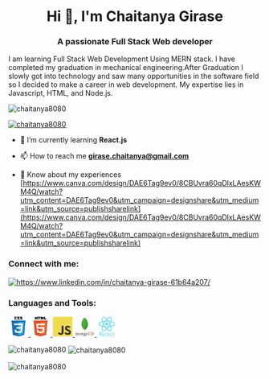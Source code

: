 <h1 align="center">Hi 👋, I'm Chaitanya Girase</h1>
<h3 align="center">A passionate Full Stack Web developer</h3>
<p>I am learning Full Stack Web Development Using MERN stack. I have completed my graduation in mechanical engineering.After Graduation I slowly got into technology and saw many opportunities in the software field so I decided to make a career in web development. My expertise lies in Javascript, HTML, and Node.js.

<p align="left"> <img src="https://komarev.com/ghpvc/?username=chaitanya8080&label=Profile%20views&color=0e75b6&style=flat" alt="chaitanya8080" /> </p>

<p align="left"> <a href="https://github.com/ryo-ma/github-profile-trophy"><img src="https://github-profile-trophy.vercel.app/?username=chaitanya8080" alt="chaitanya8080" /></a> </p>

- 🌱 I’m currently learning **React.js**

- 📫 How to reach me **girase.chaitanya@gmail.com**

- 📄 Know about my experiences [https://www.canva.com/design/DAE6Tag9ev0/8CBUvra60qDlxLAesKWM4Q/watch?utm_content=DAE6Tag9ev0&utm_campaign=designshare&utm_medium=link&utm_source=publishsharelink](https://www.canva.com/design/DAE6Tag9ev0/8CBUvra60qDlxLAesKWM4Q/watch?utm_content=DAE6Tag9ev0&utm_campaign=designshare&utm_medium=link&utm_source=publishsharelink)

<h3 align="left">Connect with me:</h3>
<p align="left">
<a href="https://linkedin.com/in/https://www.linkedin.com/in/chaitanya-girase-61b64a207/" target="blank"><img align="center" src="https://raw.githubusercontent.com/rahuldkjain/github-profile-readme-generator/master/src/images/icons/Social/linked-in-alt.svg" alt="https://www.linkedin.com/in/chaitanya-girase-61b64a207/" height="30" width="40" /></a>
</p>

<h3 align="left">Languages and Tools:</h3>
<p align="left"> <a href="https://www.w3schools.com/css/" target="_blank" rel="noreferrer"> <img src="https://raw.githubusercontent.com/devicons/devicon/master/icons/css3/css3-original-wordmark.svg" alt="css3" width="40" height="40"/> </a> <a href="https://www.w3.org/html/" target="_blank" rel="noreferrer"> <img src="https://raw.githubusercontent.com/devicons/devicon/master/icons/html5/html5-original-wordmark.svg" alt="html5" width="40" height="40"/> </a> <a href="https://developer.mozilla.org/en-US/docs/Web/JavaScript" target="_blank" rel="noreferrer"> <img src="https://raw.githubusercontent.com/devicons/devicon/master/icons/javascript/javascript-original.svg" alt="javascript" width="40" height="40"/> </a> <a href="https://www.mongodb.com/" target="_blank" rel="noreferrer"> <img src="https://raw.githubusercontent.com/devicons/devicon/master/icons/mongodb/mongodb-original-wordmark.svg" alt="mongodb" width="40" height="40"/> </a> <a href="https://reactjs.org/" target="_blank" rel="noreferrer"> <img src="https://raw.githubusercontent.com/devicons/devicon/master/icons/react/react-original-wordmark.svg" alt="react" width="40" height="40"/> </a> </p>

<p><img align="left" src="https://github-readme-stats.vercel.app/api/top-langs?username=chaitanya8080&show_icons=true&locale=en&layout=compact" alt="chaitanya8080" /></p>

<p>&nbsp;<img align="center" src="https://github-readme-stats.vercel.app/api?username=chaitanya8080&show_icons=true&locale=en" alt="chaitanya8080" /></p>

<p><img align="center" src="https://github-readme-streak-stats.herokuapp.com/?user=chaitanya8080&" alt="chaitanya8080" /></p>
